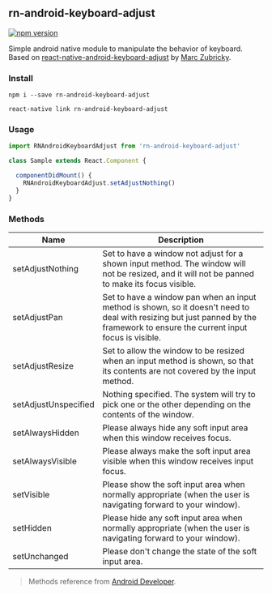 ## rn-android-keyboard-adjust

[![npm version](https://badge.fury.io/js/rn-android-keyboard-adjust.svg)](https://badge.fury.io/js/rn-android-keyboard-adjust)

Simple android native module to manipulate the behavior of keyboard. Based on [react-native-android-keyboard-adjust](https://github.com/zubricky/react-native-android-keyboard-adjust) by [Marc Zubricky](https://github.com/zubricky).

### Install

```
npm i --save rn-android-keyboard-adjust
```
```
react-native link rn-android-keyboard-adjust
```

### Usage

```js
import RNAndroidKeyboardAdjust from 'rn-android-keyboard-adjust'

class Sample extends React.Component {

  componentDidMount() {
    RNAndroidKeyboardAdjust.setAdjustNothing()
  }
}
```

### Methods

Name | Description
--- | ---
setAdjustNothing | Set to have a window not adjust for a shown input method. The window will not be resized, and it will not be panned to make its focus visible.
setAdjustPan | Set to have a window pan when an input method is shown, so it doesn't need to deal with resizing but just panned by the framework to ensure the current input focus is visible.
setAdjustResize | Set to allow the window to be resized when an input method is shown, so that its contents are not covered by the input method.
setAdjustUnspecified | Nothing specified. The system will try to pick one or the other depending on the contents of the window.
setAlwaysHidden | Please always hide any soft input area when this window receives focus.
setAlwaysVisible | Please always make the soft input area visible when this window receives input focus.
setVisible | Please show the soft input area when normally appropriate (when the user is navigating forward to your window).
setHidden | Please hide any soft input area when normally appropriate (when the user is navigating forward to your window).
setUnchanged | Please don't change the state of the soft input area.
> Methods reference from [Android Developer](https://developer.android.com/reference/android/view/WindowManager.LayoutParams#SOFT_INPUT_ADJUST_NOTHING).